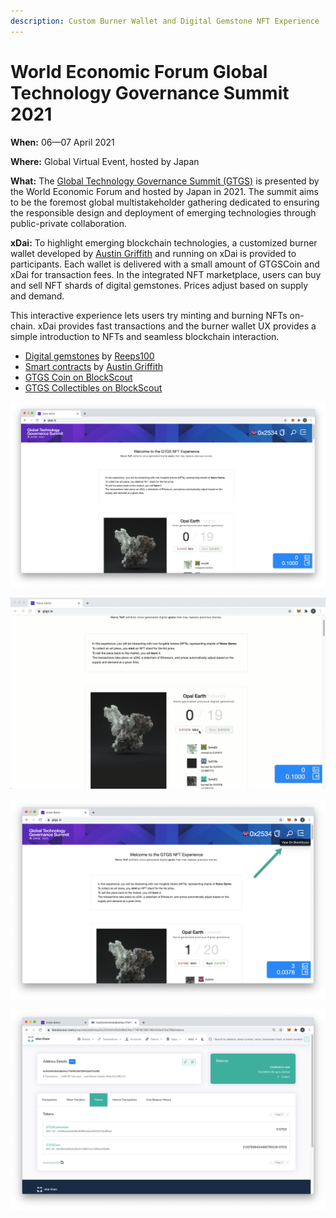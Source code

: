 ```yaml
---
description: Custom Burner Wallet and Digital Gemstone NFT Experience
---
```


# World Economic Forum Global Technology Governance Summit 2021

**When:** 06—07 April 2021

**Where:** Global Virtual Event, hosted by Japan

**What:** The [Global Technology Governance Summit \(GTGS\)](https://www.weforum.org/events/global-technology-governance-summit-2021) is presented by the World Economic Forum and hosted by Japan in 2021. The summit aims to be the foremost global multistakeholder gathering dedicated to ensuring the responsible design and deployment of emerging technologies through public-private collaboration. 

**xDai:** To highlight emerging blockchain technologies, a customized burner wallet developed by [Austin Griffith](https://twitter.com/austingriffith) and running on xDai is provided to participants. Each wallet is delivered with a small amount of GTGSCoin and xDai for transaction fees. In the integrated NFT marketplace, users can buy and sell NFT shards of digital gemstones. Prices adjust based on supply and demand.

This interactive experience lets users try minting and burning NFTs on-chain. xDai provides fast transactions and the burner wallet UX provides a simple introduction to NFTs and seamless blockchain interaction.

* [Digital gemstones](https://reeps100.com/project/voicegems) by [Reeps100 ](https://twitter.com/Reeps1)
* [Smart contracts](https://github.com/austintgriffith/scaffold-eth/blob/gtgs-voice-gems/packages/hardhat/contracts/GTGSCollectible.sol) by [Austin Griffith](https://twitter.com/austingriffith)
* [GTGS Coin on BlockScout](https://blockscout.com/xdai/mainnet/tokens/0x03F9C5DC80afE39a3313B867a3A7499eec62609B/token-transfers)
* [GTGS Collectibles on BlockScout](https://blockscout.com/xdai/mainnet/tokens/0x659EC4a168298c46985c0eBe29d253376A386AAf/token-transfers)

![Loaded Burner Wallet \(.1 GTGS Coin\)](../../../.gitbook/assets/burner-1%20%281%29.png)

![Minting an NFT shard \(sub 5 seconds\)](../../../.gitbook/assets/shard-mint.gif)

![Click to view transactions and wallet interactions on BlockScout](../../../.gitbook/assets/view-on-bs1.png)

![GTGS Coin and Collectibles in BlockScout](../../../.gitbook/assets/view-on-bs2.png)





  

